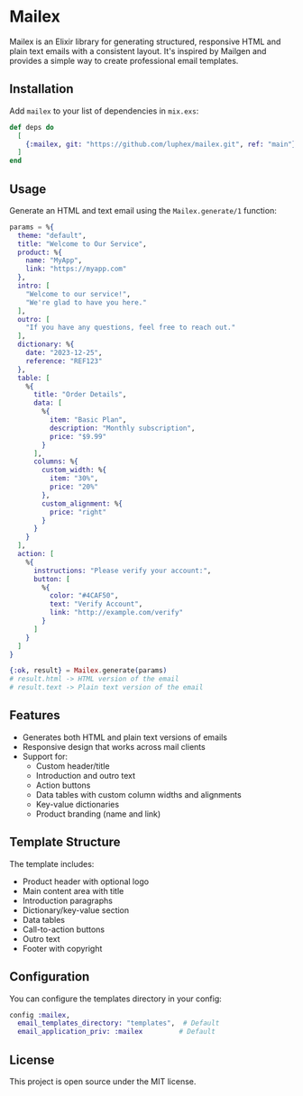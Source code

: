 # Mailex

Mailex is an Elixir library for generating structured, responsive HTML and plain text emails with a consistent layout. It's inspired by Mailgen and provides a simple way to create professional email templates.

## Installation

Add `mailex` to your list of dependencies in `mix.exs`:

```elixir
def deps do
  [
    {:mailex, git: "https://github.com/luphex/mailex.git", ref: "main"}
  ]
end
```

## Usage

Generate an HTML and text email using the `Mailex.generate/1` function:

```elixir
params = %{
  theme: "default",
  title: "Welcome to Our Service",
  product: %{
    name: "MyApp",
    link: "https://myapp.com"
  },
  intro: [
    "Welcome to our service!",
    "We're glad to have you here."
  ],
  outro: [
    "If you have any questions, feel free to reach out."
  ],
  dictionary: %{
    date: "2023-12-25",
    reference: "REF123"
  },
  table: [
    %{
      title: "Order Details",
      data: [
        %{
          item: "Basic Plan",
          description: "Monthly subscription",
          price: "$9.99"
        }
      ],
      columns: %{
        custom_width: %{
          item: "30%",
          price: "20%"
        },
        custom_alignment: %{
          price: "right"
        }
      }
    }
  ],
  action: [
    %{
      instructions: "Please verify your account:",
      button: [
        %{
          color: "#4CAF50",
          text: "Verify Account",
          link: "http://example.com/verify"
        }
      ]
    }
  ]
}

{:ok, result} = Mailex.generate(params)
# result.html -> HTML version of the email
# result.text -> Plain text version of the email
```

## Features

- Generates both HTML and plain text versions of emails
- Responsive design that works across mail clients
- Support for:
  - Custom header/title
  - Introduction and outro text
  - Action buttons
  - Data tables with custom column widths and alignments
  - Key-value dictionaries
  - Product branding (name and link)

## Template Structure

The template includes:

- Product header with optional logo
- Main content area with title
- Introduction paragraphs
- Dictionary/key-value section
- Data tables
- Call-to-action buttons
- Outro text
- Footer with copyright

## Configuration

You can configure the templates directory in your config:

```elixir
config :mailex,
  email_templates_directory: "templates",  # Default
  email_application_priv: :mailex         # Default
```

## License

This project is open source under the MIT license.